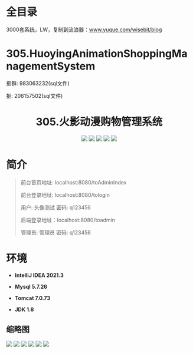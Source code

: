 # 全目录

3000套系统，LW，复制到流浪器：www.yuque.com/wisebit/blog

# 305.HuoyingAnimationShoppingManagementSystem

<p>抠群: 983063232(sql文件)</p>
<p>抠: 206157502(sql文件)</p>

<p><h1 align="center">305.火影动漫购物管理系统</h1></p>


<p align="center">
	<img src="https://img.shields.io/badge/jdk-1.8-orange.svg"/>
    <img src="https://img.shields.io/badge/spring-5.x-lightgrey.svg"/>
    <img src="https://img.shields.io/badge/springmvc-3.x-blue.svg"/>
    <img src="https://img.shields.io/badge/mybatis-5.x-yellow.svg"/>
    <img src="https://img.shields.io/badge/jsp-3.x-blue.svg"/>
</p>

# 简介
>
> 
>
> 前台首页地址: localhost:8080/toAdminIndex
>
> 前台登录地址: localhost:8080/tologin
>
> 用户: 头像测试 密码: q123456
>
> 后端登录地址：localhost:8080/toadmin
>
> 管理员: 管理员   密码: q123456
>

# 环境

- <b>IntelliJ IDEA 2021.3</b>

- <b>Mysql 5.7.26</b>

- <b>Tomcat 7.0.73</b>

- <b>JDK 1.8</b>




## 缩略图

![](https://bitwise.oss-cn-heyuan.aliyuncs.com/2024/9/10/a989e705-2ab2-4d87-95c5-55c93f951f41.png)
![](https://bitwise.oss-cn-heyuan.aliyuncs.com/2024/9/10/7cefe1fd-c309-4297-bc4a-d37a3f959d71.png)
![](https://bitwise.oss-cn-heyuan.aliyuncs.com/2024/9/10/cc95209a-a919-47e1-b155-b8697346ad3c.png)
![](https://bitwise.oss-cn-heyuan.aliyuncs.com/2024/9/10/d33eb6ed-da09-4885-8bff-689f1d09dd03.png)
![](https://bitwise.oss-cn-heyuan.aliyuncs.com/2024/9/10/f4821dc7-0b87-40cf-b433-c9999f624cec.png)
![](https://bitwise.oss-cn-heyuan.aliyuncs.com/2024/9/10/a7fcf4bc-f8b6-4d04-ac46-771d86e5fbd6.png)





